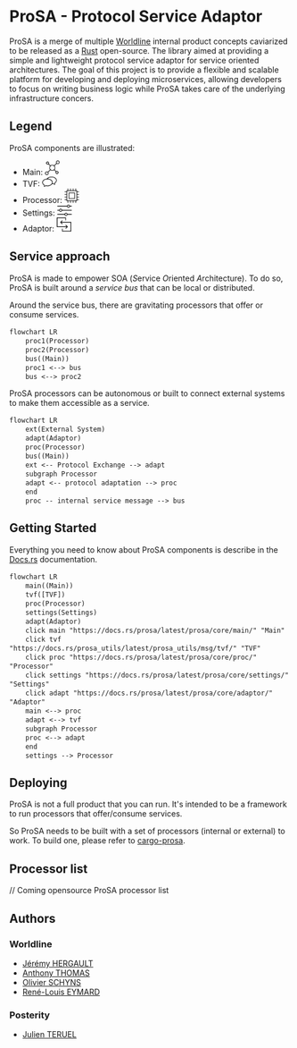 ProSA - **Pro**tocol **S**ervice **A**daptor
==============================

ProSA is a merge of multiple [Worldline](https://worldline.com/) internal product concepts caviarized to be released as a [Rust](https://www.rust-lang.org/) open-source.
The library aimed at providing a simple and lightweight protocol service adaptor for service oriented architectures.
The goal of this project is to provide a flexible and scalable platform for developing and deploying microservices, allowing developers to focus on writing business logic while ProSA takes care of the underlying infrastructure concers.


## Legend

ProSA components are illustrated:
 - Main: [<img alt="main" src="https://raw.githubusercontent.com/worldline/prosa/main/assets/main.svg" width="26">](https://docs.rs/prosa/latest/prosa/core/main/ "main")
 - TVF: [<img alt="tvf" src="https://raw.githubusercontent.com/worldline/prosa/main/assets/tvf.svg" width="26">](https://docs.rs/prosa_utils/latest/prosa_utils/msg/tvf/ "tvf")
 - Processor: [<img alt="processor" src="https://raw.githubusercontent.com/worldline/prosa/main/assets/proc.svg" width="26">](https://docs.rs/prosa/latest/prosa/core/proc/ "processor")
 - Settings: [<img alt="settings" src="https://raw.githubusercontent.com/worldline/prosa/main/assets/settings.svg" width="26">](https://docs.rs/prosa/latest/prosa/core/settings/ "settings")
 - Adaptor: [<img alt="adaptor" src="https://raw.githubusercontent.com/worldline/prosa/main/assets/adaptor.svg" width="26">](https://docs.rs/prosa/latest/prosa/core/adaptor/ "adaptor")


## Service approach

ProSA is made to empower SOA (*S*ervice *O*riented *A*rchitecture).
To do so, ProSA is built around a _service bus_ that can be local or distributed.

Around the service bus, there are gravitating processors that offer or consume services.
``` mermaid
flowchart LR
    proc1(Processor)
    proc2(Processor)
    bus((Main))
    proc1 <--> bus
    bus <--> proc2
```

ProSA processors can be autonomous or built to connect external systems to make them accessible as a service.

``` mermaid
flowchart LR
    ext(External System)
    adapt(Adaptor)
    proc(Processor)
    bus((Main))
    ext <-- Protocol Exchange --> adapt
    subgraph Processor
    adapt <-- protocol adaptation --> proc
    end
    proc -- internal service message --> bus
```


## Getting Started

Everything you need to know about ProSA components is describe in the [Docs.rs](https://docs.rs/prosa/latest/prosa/) documentation.

``` mermaid
flowchart LR
    main((Main))
    tvf([TVF])
    proc(Processor)
    settings(Settings)
    adapt(Adaptor)
    click main "https://docs.rs/prosa/latest/prosa/core/main/" "Main"
    click tvf "https://docs.rs/prosa_utils/latest/prosa_utils/msg/tvf/" "TVF"
    click proc "https://docs.rs/prosa/latest/prosa/core/proc/" "Processor"
    click settings "https://docs.rs/prosa/latest/prosa/core/settings/" "Settings"
    click adapt "https://docs.rs/prosa/latest/prosa/core/adaptor/" "Adaptor"
    main <--> proc
    adapt <--> tvf
    subgraph Processor
    proc <--> adapt
    end
    settings --> Processor
```


## Deploying

ProSA is not a full product that you can run.
It's intended to be a framework to run processors that offer/consume services.

So ProSA needs to be built with a set of processors (internal or external) to work.
To build one, please refer to [cargo-prosa](./cargo-prosa/README.md).


## Processor list

// Coming opensource ProSA processor list


## Authors

### Worldline

- [Jérémy HERGAULT](https://github.com/reneca)
- [Anthony THOMAS](https://github.com/Timmy80)
- [Olivier SCHYNS](https://github.com/oschijns)
- [René-Louis EYMARD](https://github.com/rleymard)

### Posterity

- [Julien TERUEL](https://github.com/JT117)
